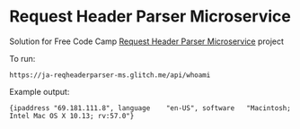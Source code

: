 # Request Header Parser Microservice

Solution for Free Code Camp [Request Header Parser Microservice](https://www.freecodecamp.org/challenges/request-header-parser-microservice) project

To run:

`https://ja-reqheaderparser-ms.glitch.me/api/whoami`

Example output:


`{ipaddress	"69.181.111.8", language	"en-US", software	"Macintosh; Intel Mac OS X 10.13; rv:57.0"}`
